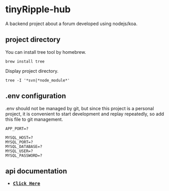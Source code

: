 # tinyRipple-hub

A backend project about a forum developed using nodejs/koa.

## project directory

You can install tree tool by homebrew.

```shell
brew install tree
```

Display project directory.

```shell
tree -I '*svn|*node_module*'
```

## .env configuration

.env should not be managed by git, but since this project is a personal project, it is convenient to start development and replay repeatedly, so add this file to git management.

```shell
APP_PORT=?

MYSQL_HOST=?
MYSQL_PORT=?
MYSQL_DATABASE=?
MYSQL_USER=?
MYSQL_PASSWORD=?
```

## api documentation

- <samp><b><a href="https://tinyripple.notion.site/tinyRipple-hub-99cfe913728e49f9b272d40e048f711a" _target="_blank">Click Here</a></b></samp>
